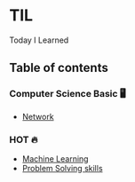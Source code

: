 # TIL
Today I Learned

## Table of contents
### Computer Science Basic 🖥
- [Network](https://github.com/aria-grande/TIL/tree/master/Network)

### HOT 🔥
- [Machine Learning](https://github.com/aria-grande/TIL/tree/master/ML)
- [Problem Solving skills](https://github.com/aria-grande/TIL/tree/master/PS)
